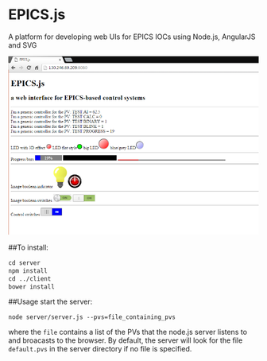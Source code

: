 # EPICS.js
A platform for developing web UIs for EPICS IOCs using Node.js, AngularJS and SVG

<p align="center"><img src="screenshot.png"  width="600"></p>

##To install:
```shell
cd server
npm install
cd ../client
bower install

```

##Usage
start the server:
```shell
node server/server.js --pvs=file_containing_pvs
```

where the ```file``` contains a list of the PVs that the node.js server listens to and broacasts to the browser. By default, the server will look for the file ```default.pvs``` in the server directory if no file is specified.


